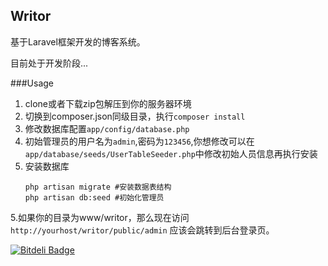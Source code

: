 ## Writor

基于Laravel框架开发的博客系统。

目前处于开发阶段...

###Usage
1. clone或者下载zip包解压到你的服务器环境
2. 切换到composer.json同级目录，执行`composer install`
3. 修改数据库配置`app/config/database.php`
4. 初始管理员的用户名为`admin`,密码为`123456`,你想修改可以在`app/database/seeds/UserTableSeeder.php`中修改初始人员信息再执行安装
4. 安装数据库
    ```
    php artisan migrate #安装数据表结构
    php artisan db:seed #初始化管理员
    ```

5.如果你的目录为www/writor，那么现在访问`http://yourhost/writor/public/admin` 应该会跳转到后台登录页。


[![Bitdeli Badge](https://d2weczhvl823v0.cloudfront.net/joychao/writor/trend.png)](https://bitdeli.com/free "Bitdeli Badge")

